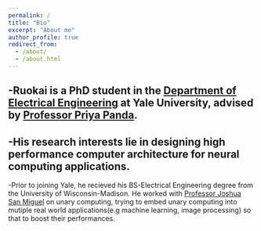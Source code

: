 ```yaml
---
permalink: /
title: "Bio"
excerpt: "About me"
author_profile: true
redirect_from: 
  - /about/
  - /about.html
---
```


-Ruokai is a PhD student in the [Department of Electrical Engineering](https://seas.yale.edu/departments/electrical-engineering) at Yale University,
advised by [Professor Priya Panda](https://intelligentcomputinglab.yale.edu/principal-investigator).
-
-His research interests lie in designing high performance computer architecture for neural computing applications.
-
-Prior to joining Yale, he recieved his BS-Electrical Engineering degree from the University of Wisconsin-Madison. He worked with [Professor Joshua San Miguel](https://jsm.ece.wisc.edu/) on unary computing, trying to embed unary computing into mutiple real world applications(e.g machine learning, image processing) so that to boost their performances.
